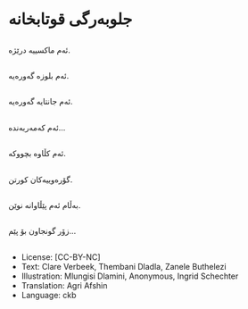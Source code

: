 # جلوبەرگی قوتابخانە

##
ئەم ماكسییە درێژە.

##
ئەم بلوزە گەورەیە.

##
ئەم جانتایە گەورەیە.

##
ئەم كەمەربەندە...

##
ئەم كڵاوە بچووكە.

##
گۆرەوییەكان كورتن.

##
بەڵام ئەم پێڵاوانە نوێن.

##
زۆر گونجاون بۆ پێم...

##
* License: [CC-BY-NC]
* Text: Clare Verbeek, Thembani Dladla, Zanele Buthelezi
* Illustration: Mlungisi Dlamini, Anonymous, Ingrid Schechter
* Translation: Agri Afshin
* Language: ckb
